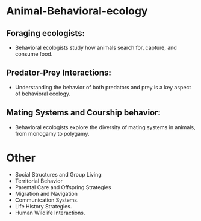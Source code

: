 # Animal-Behavioral-ecology
## Foraging ecologists:
- Behavioral ecologists study how animals search for, capture, and consume food.
## Predator-Prey Interactions:
- Understanding the behavior of both predators and prey is a key aspect of behavioral ecology.
## Mating Systems and Courship behavior:
- Behavioral ecologists explore the diversity of mating systems in animals, from monogamy to polygamy.
# Other
- Social Structures and Group Living
- Territorial Behavior
- Parental Care and Offspring Strategies
- Migration and Navigation
- Communication Systems.
- Life History Strategies.
- Human Wildlife Interactions.
